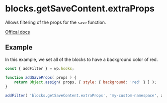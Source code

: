 # blocks.getSaveContent.extraProps

Allows filtering of the props for the `save` function.

[Offical docs](https://wordpress.org/gutenberg/handbook/designers-developers/developers/filters/block-filters/#blocks-getsavecontent-extraprops)

## Example
In this example, we set all of the blocks to have a background color of red.

```js
const { addFilter } = wp.hooks;

function addSaveProps( props ) {
	return Object.assign( props, { style: { background: 'red' } } );
}

addFilter( 'blocks.getSaveContent.extraProps', 'my-custom-namespace', addSaveProps );
```
